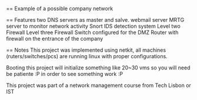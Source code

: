 == Example of a possible company network

== Features
two DNS servers as master and salve.
webmail server
MRTG server to monitor network activity
Snort IDS detection system
Level two Firewall
Level three Firewall
Switch configured for the DMZ
Router with firewall on the entrance of the company

== Notes
This project was implemented using netkit, all machines (ruters/switches/pcs) 
are running linux with proper configurations.

Booting this project will initialize something like 20~30 vms so you will need 
be patiente :P in order to see something work :P

This project was part of a network management course from Tech Lisbon or IST
